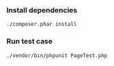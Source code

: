 ### Install dependencies
`./composer.phar install`

### Run test case
`./vendor/bin/phpunit PageTest.php`